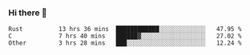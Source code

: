 ### Hi there 👋

<!--
**WShiBin/WShiBin** is a ✨ _special_ ✨ repository because its `README.md` (this file) appears on your GitHub profile.

Here are some ideas to get you started:

- 🔭 I’m currently working on ...
- 🌱 I’m currently learning ...
- 👯 I’m looking to collaborate on ...
- 🤔 I’m looking for help with ...
- 💬 Ask me about ...
- 📫 How to reach me: ...
- 😄 Pronouns: ...
- ⚡ Fun fact: ...
-->

<!--START_SECTION:waka-->

```text
Rust          13 hrs 36 mins  ████████████░░░░░░░░░░░░░   47.95 %
C             7 hrs 40 mins   ██████▓░░░░░░░░░░░░░░░░░░   27.02 %
Other         3 hrs 28 mins   ███░░░░░░░░░░░░░░░░░░░░░░   12.24 %
```

<!--END_SECTION:waka-->
